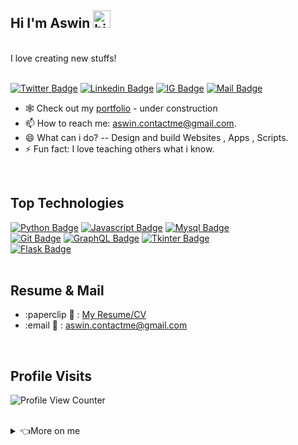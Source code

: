 ## Hi I'm Aswin <img src="https://user-images.githubusercontent.com/1303154/88677602-1635ba80-d120-11ea-84d8-d263ba5fc3c0.gif" width="28px" alt="hi">

<br>
I love creating new stuffs!

<br>
<br>

[![Twitter Badge](https://img.shields.io/badge/-@theonlyaswin-1ca0f1?style=flat&labelColor=1ca0f1&logo=twitter&logoColor=white)](https://twitter.com/theonlyaswin) [![Linkedin Badge](https://img.shields.io/badge/-theonlyaswin-0e76a8?style=flat&labelColor=0e76a8&logo=linkedin&logoColor=white)](https://www.linkedin.com/in/aswin-b119b5246/) [![IG Badge](https://img.shields.io/badge/-@theonlyaswin-e84393?style=flat&labelColor=e84393&logo=instagram&logoColor=white)](https://instagram.com/theonlyaswin) [![Mail Badge](https://img.shields.io/badge/-aswin.contactme-c0392b?style=flat&labelColor=c0392b&logo=gmail&logoColor=white)](mailto:aswin.contactme@gmail.com)

- 🕸 Check out my [portfolio](#) - under construction
- 📫 How to reach me: aswin.contactme@gmail.com.
- 😄 What can i do? -- Design and build Websites , Apps , Scripts.
- ⚡ Fun fact: I love teaching others what i know.

<br>

## Top Technologies

[![Python Badge](https://img.shields.io/badge/-Python-3cB73a?style=for-the-badge&labelColor=1b1e21&logo=python&logoColor=3cB73a)](#) [![Javascript Badge](https://img.shields.io/badge/-Javascript-F0DB4F?style=for-the-badge&labelColor=1b1e21&logo=javascript&logoColor=F0DB4F)](#) [![Mysql Badge](https://img.shields.io/badge/-MySql-F06428?style=for-the-badge&labelColor=1b1e21&logo=mysql&logoColor=F06428)](#) 
<br> [![Git Badge](https://img.shields.io/badge/-Git-F94A42?style=for-the-badge&labelColor=1b1e21&logo=git&logoColor=F94A42)](#) [![GraphQL Badge](https://img.shields.io/badge/-Figma-11B7D4?style=for-the-badge&labelColor=1b1e21&logo=figma&logoColor=11B7D4)](#) [![Tkinter Badge](https://img.shields.io/badge/-Tkinter-fe019a?style=for-the-badge&labelColor=1b1e21&logo=apache&logoColor=fe019a)](#)
<br> [![Flask Badge](https://img.shields.io/badge/-Flask-11B7B0?style=for-the-badge&labelColor=1b1e21&logo=flask&logoColor=11B7B0)](#)
<br />
<br />

## Resume & Mail

- :paperclip 📎 : [My Resume/CV](#)
- :email 📮 : aswin.contactme@gmail.com

<br>

## Profile Visits

![Profile View Counter](https://komarev.com/ghpvc/?username=aswinofficial)

<br>

<details>

<summary>
  👈More on me 
</summary>

## Github Stats ✨ :

<br>

![Aswin's github stats](https://github-readme-stats.vercel.app/api?username=theonlyaswin&count_private=true&theme=tokyonight&hide=contribs,prs)

<br>

## Most Used Languages 🍱 :

<br>

<img align="center" alt="Anna's GitHub Top Languages" src="https://github-readme-stats.vercel.app/api/top-langs/?username=theonlyaswin&theme=tokyonight" />

<br>

### 💖Here's a secret for coming this far! : Adding a tiny amount of cardamom can make your tea much better☕!

<br>

</details>
